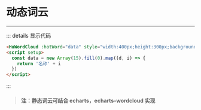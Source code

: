 # 动态词云

---

<HuWordCloud :hotWord="data" style="width:400px;height:300px;background:#000"/>
<script setup>
const data =  new Array(15).fill(0).map((d,i)=>{
  return '名称'+ i
})
</script>

::: details 显示代码

```html
<HuWordCloud :hotWord="data" style="width:400px;height:300px;background:#000" />
<script setup>
  const data = new Array(15).fill(0).map((d, i) => {
    return '名称' + i
  })
</script>
```

:::

> #### 注：静态词云可结合 echarts，echarts-wordcloud 实现
